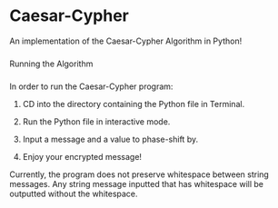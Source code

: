 # Caesar-Cypher
An implementation of the Caesar-Cypher Algorithm in Python!

###
Running the Algorithm
###

In order to run the Caesar-Cypher program:

  1) CD into the directory containing the Python file in Terminal.
  
  2) Run the Python file in interactive mode.
  
  3) Input a message and a value to phase-shift by.
  
  4) Enjoy your encrypted message!
  
Currently, the program does not preserve whitespace between string messages. Any string message inputted that has whitespace will be outputted 
without the whitespace.
